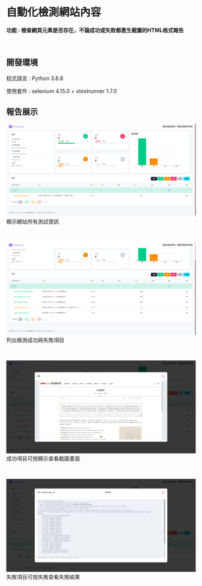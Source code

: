 # 自動化檢測網站內容

**功能 : 檢查網頁元素是否存在，不論成功或失敗都產生截圖的HTML格式報告**

&emsp;
&emsp;

## 開發環境
程式語言 : Python 3.8.8

使用套件 : selenium 4.15.0 + xtestrunner 1.7.0



## 報告展示


![報告首頁](https://github.com/daidaiprince/image-database/blob/main/REPORT_HOMEPAGE.png?raw=true "報告首頁")
顯示網站所有測試資訊

&emsp;
&emsp;
&emsp;
&emsp;

![測試結果](https://github.com/daidaiprince/image-database/blob/main/TEST_RESULT.png?raw=true "測試結果")
列出檢測成功與失敗項目

&emsp;
&emsp;
&emsp;
&emsp;

![成功截圖](https://github.com/daidaiprince/image-database/blob/main/SUCESS_ITEM.png?raw=true "成功截圖")
成功項目可按顯示查看截圖畫面

&emsp;
&emsp;
&emsp;
&emsp;

![失敗結果](https://github.com/daidaiprince/image-database/blob/main/ERROR_ITEM.png?raw=true "失敗結果")
失敗項目可按失敗查看失敗結果
